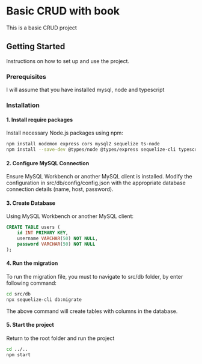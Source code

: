 # Basic CRUD with book

This is a basic CRUD project

## Getting Started

Instructions on how to set up and use the project.

### Prerequisites

I will assume that you have installed mysql, node and typescript

### Installation

#### 1. Install require packages

Install necessary Node.js packages using npm:

```bash
npm install nodemon express cors mysql2 sequelize ts-node
npm install --save-dev @types/node @types/express sequelize-cli typescript
```

#### 2. Configure MySQL Connection

Ensure MySQL Workbench or another MySQL client is installed. Modify the configuration in src/db/config/config.json with the appropriate database connection details (name, host, password).


#### 3. Create Database

Using MySQL Workbench or another MySQL client:

```sql
CREATE TABLE users (
    id INT PRIMARY KEY,
    username VARCHAR(50) NOT NULL,
    password VARCHAR(50) NOT NULL
);
```

#### 4. Run the migration

To run the migration file, you must to navigate to src/db folder, by enter following command:
```bash
cd src/db
npx sequelize-cli db:migrate
```

The above command will create tables with columns in the database.

#### 5. Start the project

Return to the root folder and run the project

```bash
cd ../..
npm start
```



